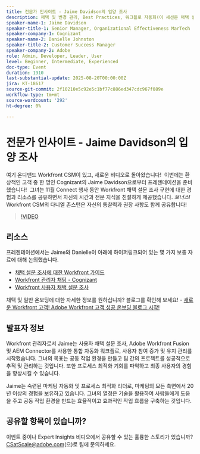 ```yaml
---
title: 전문가 인사이트 - Jaime Davidson의 입양 조사
description: 채택 및 변경 관리, Best Practices, 워크플로 자동화(이 세션은 채택 설문 조사, 최적화 및 확장 프로세스에 관한 것이므로 잘 맞습니다.)
speaker-name-1: Jaime Davidson
speaker-title-1: Senior Manager, Organizational Effectiveness MarTech
speaker-company-1: Cognizant
speaker-name-2: Danielle Johnston
speaker-title-2: Customer Success Manager
speaker-company-2: Adobe
role: Admin, Developer, Leader, User
level: Beginner, Intermediate, Experienced
doc-type: Event
duration: 1910
last-substantial-update: 2025-08-20T00:00:00Z
jira: KT-18617
source-git-commit: 2f10210e5c92e5c1bf77c886ed347cdc967f089e
workflow-type: tm+mt
source-wordcount: '292'
ht-degree: 0%

---
```



# 전문가 인사이트 - Jaime Davidson의 입양 조사

여기 온디맨드 Workfront CSM이 있고, 새로운 비디오로 돌아왔습니다!  이번에는 환상적인 고객 중 한 명인 Cognizant의 Jaime Davidson으로부터 프레젠테이션을 준비했습니다!  그녀는 11월 Connect 행사 동안 Workfront 채택 설문 조사 구현에 대한 경험과 리소스를 공유하면서 자신의 시간과 전문 지식을 친절하게 제공했습니다. *보너스!* Workfront CSM의 다니엘 존스턴은 자신의 통찰력과 권장 사항도 함께 공유합니다!

>[!VIDEO](https://video.tv.adobe.com/v/3469895/?learn=on&enablevpops)

## 리소스

프레젠테이션에서는 Jaime와 Danielle이 아래에 하이퍼링크되어 있는 몇 가지 보충 자료에 대해 논의했습니다.

* [채택 설문 조사에 대한 Workfront 가이드](https://cdn.experience.workfront.com/Training/Guides/Customer+Success+at+Scale/Workfront+Guide+to+Adoption+Surveys)
* [Workfront 관리자 채팅 - Cognizant](https://cdn.experience.workfront.com/Training/Guides/Customer+Success+at+Scale/Workfront+-+Admin+Chat+20231113+final+GBC)
* [Workfront 사용자 채택 설문 조사](https://cdn.experience.workfront.com/Training/Guides/Customer+Success+at+Scale/Workfront+User+Adoption+Survey+2022+final_Admin+chat)

채택 및 일반 온보딩에 대한 자세한 정보를 원하십니까? 블로그를 확인해 보세요! - [새로운 Workfront 고객! Adobe Workfront 고객 성공 온보딩 블로그 시작!](https://experienceleaguecommunities.adobe.com/t5/workfront-blogs/new-workfront-customers-welcome-to-the-adobe-workfront-customer/ba-p/635927?profile.language=ko)

## 발표자 정보

Workfront 관리자로서 Jaime는 사용자 채택 설문 조사, Adobe Workfront Fusion 및 AEM Connector를 사용한 통합 자동화 워크플로, 사용자 참여 증가 및 유지 관리를 시작했습니다. 그녀의 목표는 공동 작업 환경을 만들고 팀 간의 프로젝트를 성공적으로 추적 및 관리하는 것입니다. 또한 프로세스 최적화 기회를 파악하고 최종 사용자의 경험을 향상시킬 수 있습니다.

Jaime는 숙련된 마케팅 자동화 및 프로세스 최적화 리더로, 마케팅의 모든 측면에서 20년 이상의 경험을 보유하고 있습니다. 그녀의 열정은 기술을 활용하여 사람들에게 도움을 주고 공동 작업 환경을 만드는 효율적이고 효과적인 작업 흐름을 구축하는 것입니다.

## 공유할 항목이 있습니까?

이벤트 중이나 Expert Insights 비디오에서 공유할 수 있는 훌륭한 스토리가 있습니까? [CSatScale@adobe.com](mailto:CSatScale@adobe.com)(으)로 팀에 문의하세요.

